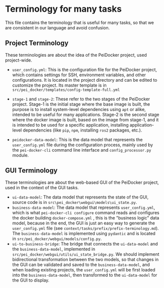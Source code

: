# Terminology for many tasks

This file contains the terminology that is useful for many tasks, so that we are consistent in our language and avoid confusion.

## Project Terminology

These terminologies are about the idea of the PeiDocker project, used project-wide.

- `user_config.yml`: This is the configuration file for the PeiDocker project, which contains settings for SSH, environment variables, and other configurations. It is located in the project directory and can be edited to customize the project. Its master template is in `src/pei_docker/templates/config-template-full.yml`
  
- `stage-1` and `stage-2`: These refer to the two stages of the PeiDocker project. Stage-1 is the initial stage where the base image is built, the purpose is to install system-level dependencies using `apt` or alike, intended to be useful for many applications. Stage-2 is the second stage where the docker image is built, based on the image from stage-1, and it is intended to be used for a specific application, installing application-level dependencies (like `pip`, `npm`, installing `ros2` packages, etc.). 
  
- `peidocker-data-model`: This is the data model that represents the `user_config.yml` file during the configuration process, mainly used by the `pei-docker-cli` command line interface and `config_processor.py` module. 

## GUI Terminology

These terminologies are about the web-based GUI of the PeiDocker project, used in the context of the GUI tasks.

- `ui-data-model`: The data model that represents the state of the GUI, source code is in `src\pei_docker\webgui\models\ui_state.py`.
- `business-data-model`: The data model that represents `user_config.yml`, which is what `pei-docker-cli configure` command reads and configures the docker building `docker-compose.yml` , this is the "business logic" data model, because in the end, the GUI is just an easy way to generate the `user_config.yml` file (see `context/tasks/prefix/prefix-terminology.md`). The `business-data-model` is implemented using `pydantic` and is located in `src/pei_docker/webgui/models/config.py`.
- `ui-to-business-bridge`: The bridge that connects the `ui-data-model` and the `business-data-model`, implemented in `src/pei_docker/webgui/utils/ui_state_bridge.py`. We should implement bidirectional transformation between the two models, so that changes in the GUI can be validated and saved to the `business-data-model`, and when loading existing projects, the `user_config.yml` will be first loaded into the `business-data-model`, then transformed to the `ui-data-model` for the GUI to display.
